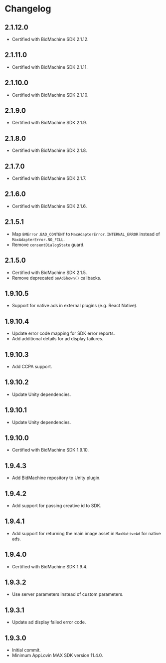 # Changelog

## 2.1.12.0
* Certified with BidMachine SDK 2.1.12.

## 2.1.11.0
* Certified with BidMachine SDK 2.1.11.

## 2.1.10.0
* Certified with BidMachine SDK 2.1.10.

## 2.1.9.0
* Certified with BidMachine SDK 2.1.9.

## 2.1.8.0
* Certified with BidMachine SDK 2.1.8.

## 2.1.7.0
* Certified with BidMachine SDK 2.1.7.

## 2.1.6.0
* Certified with BidMachine SDK 2.1.6.

## 2.1.5.1
* Map `BMError.BAD_CONTENT` to `MaxAdapterError.INTERNAL_ERROR` instead of `MaxAdapterError.NO_FILL`.
* Remove `consentDialogState` guard.

## 2.1.5.0
* Certified with BidMachine SDK 2.1.5.
* Remove deprecated `onAdShown()` callbacks.

## 1.9.10.5
* Support for native ads in external plugins (e.g. React Native).

## 1.9.10.4
* Update error code mapping for SDK error reports.
* Add additional details for ad display failures.

## 1.9.10.3
* Add CCPA support.

## 1.9.10.2
* Update Unity dependencies.

## 1.9.10.1
* Update Unity dependencies.

## 1.9.10.0
* Certified with BidMachine SDK 1.9.10.

## 1.9.4.3
* Add BidMachine repository to Unity plugin.

## 1.9.4.2
* Add support for passing creative id to SDK.

## 1.9.4.1
* Add support for returning the main image asset in `MaxNativeAd` for native ads.

## 1.9.4.0
* Certified with BidMachine SDK 1.9.4.

## 1.9.3.2
* Use server parameters instead of custom parameters.

## 1.9.3.1
* Update ad display failed error code.

## 1.9.3.0
* Initial commit.
* Minimum AppLovin MAX SDK version 11.4.0.
